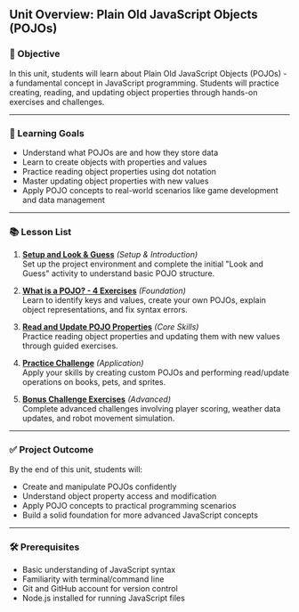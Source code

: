 ## Unit Overview: Plain Old JavaScript Objects (POJOs)

### 🧭 Objective

In this unit, students will learn about Plain Old JavaScript Objects (POJOs) - a fundamental concept in JavaScript programming. Students will practice creating, reading, and updating object properties through hands-on exercises and challenges.

---

### 🎯 Learning Goals

* Understand what POJOs are and how they store data
* Learn to create objects with properties and values
* Practice reading object properties using dot notation
* Master updating object properties with new values
* Apply POJO concepts to real-world scenarios like game development and data management

---

### 📚 Lesson List

1. **[Setup and Look & Guess](./lesson-4-pojo-lv1.md)** *(Setup & Introduction)*  
   Set up the project environment and complete the initial "Look and Guess" activity to understand basic POJO structure.

2. **[What is a POJO? - 4 Exercises](./lesson-4-pojo-lv2.md)** *(Foundation)*  
   Learn to identify keys and values, create your own POJOs, explain object representations, and fix syntax errors.

3. **[Read and Update POJO Properties](./lesson-4-pojo-lv3.md)** *(Core Skills)*  
   Practice reading object properties and updating them with new values through guided exercises.

4. **[Practice Challenge](./lesson-4-pojo-lv4.md)** *(Application)*  
   Apply your skills by creating custom POJOs and performing read/update operations on books, pets, and sprites.

5. **[Bonus Challenge Exercises](./lesson-4-pojo-lv5.md)** *(Advanced)*  
   Complete advanced challenges involving player scoring, weather data updates, and robot movement simulation.

---

### ✅ Project Outcome

By the end of this unit, students will:

* Create and manipulate POJOs confidently
* Understand object property access and modification
* Apply POJO concepts to practical programming scenarios
* Build a solid foundation for more advanced JavaScript concepts

---

### 🛠️ Prerequisites

* Basic understanding of JavaScript syntax
* Familiarity with terminal/command line
* Git and GitHub account for version control
* Node.js installed for running JavaScript files 